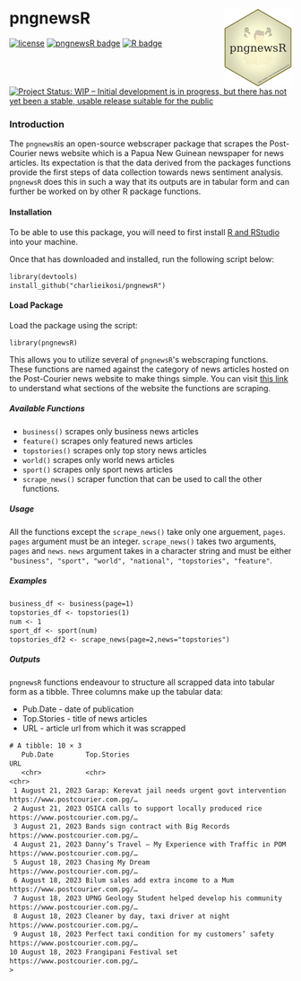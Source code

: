# pngnewsR <img src='man/figures/pngnewsR.png' align="right" height="139" />

[![license](https://img.shields.io/badge/license-MIT-green.svg)](https://choosealicense.com/licenses/mit/)
[![pngnewsR badge](https://img.shields.io/badge/pngnewsR-under%20development%20-yellow)]()
[![R badge](https://img.shields.io/badge/Built%20with-♥%20and%20R-pink)](https://github.com/charlieikosi/pngnewsR/)
[![Project Status: WIP – Initial development is in progress, but there has not yet been a stable, usable release suitable for the public](https://www.repostatus.org/badges/latest/wip.svg)](https://www.repostatus.org/#active)
### Introduction
The `pngnewsR`is an open-source webscraper package that scrapes the Post-Courier news website which is a Papua New Guinean newspaper for news articles. Its expectation is that the data derived from the packages functions provide the first steps of data collection towards news sentiment analysis. `pngnewsR` does this in such a way that its outputs are in tabular form and can further be worked on by other R package functions.

#### Installation

To be able to use this package, you will need to first install [R and RStudio](https://posit.co/download/rstudio-desktop/) into your machine.

Once that has downloaded and installed, run the following script below:

```
library(devtools) 
install_github("charlieikosi/pngnewsR")
```
#### Load Package
Load the package using the script:
```
library(pngnewsR)
```
This allows you to utilize several of `pngnewsR`'s webscraping functions. These functions are named against the category of news articles hosted on the Post-Courier news website to make things simple. You can visit [this link](https://www.postcourier.com.pg/) to understand what sections of the website the functions are scraping.

##### Available Functions
- `business()` scrapes only business news articles
- `feature()` scrapes only featured news articles
- `topstories()` scrapes only top story news articles
- `world()` scrapes only world news articles
- `sport()` scrapes only sport news articles
- `scrape_news()` scraper function that can be used to call the other functions.

##### Usage
All the functions except the `scrape_news()` take only one arguement, `pages`. `pages` argument must be an integer. 
`scrape_news()` takes two arguments, `pages` and `news`. `news` argument takes in a character string and must be either `"business", "sport", "world", "national", "topstories", "feature"`.
##### Examples
```
business_df <- business(page=1)
topstories_df <- topstories(1)
num <- 1
sport_df <- sport(num)
topstories_df2 <- scrape_news(page=2,news="topstories")
```
##### Outputs
`pngnewsR` functions endeavour to structure all scrapped data into tabular form as a tibble. Three columns make up the tabular data:
- Pub.Date - date of publication
- Top.Stories - title of news articles
-  URL - article url from which it was scrapped

```
# A tibble: 10 × 3
   Pub.Date        Top.Stories                                        URL                             
   <chr>           <chr>                                              <chr>                           
 1 August 21, 2023 Garap: Kerevat jail needs urgent govt intervention https://www.postcourier.com.pg/…
 2 August 21, 2023 OSICA calls to support locally produced rice       https://www.postcourier.com.pg/…
 3 August 21, 2023 Bands sign contract with Big Records               https://www.postcourier.com.pg/…
 4 August 21, 2023 Danny’s Travel – My Experience with Traffic in POM https://www.postcourier.com.pg/…
 5 August 18, 2023 Chasing My Dream                                   https://www.postcourier.com.pg/…
 6 August 18, 2023 Bilum sales add extra income to a Mum              https://www.postcourier.com.pg/…
 7 August 18, 2023 UPNG Geology Student helped develop his community  https://www.postcourier.com.pg/…
 8 August 18, 2023 Cleaner by day, taxi driver at night               https://www.postcourier.com.pg/…
 9 August 18, 2023 Perfect taxi condition for my customers’ safety    https://www.postcourier.com.pg/…
10 August 18, 2023 Frangipani Festival set                            https://www.postcourier.com.pg/…
> 
```


